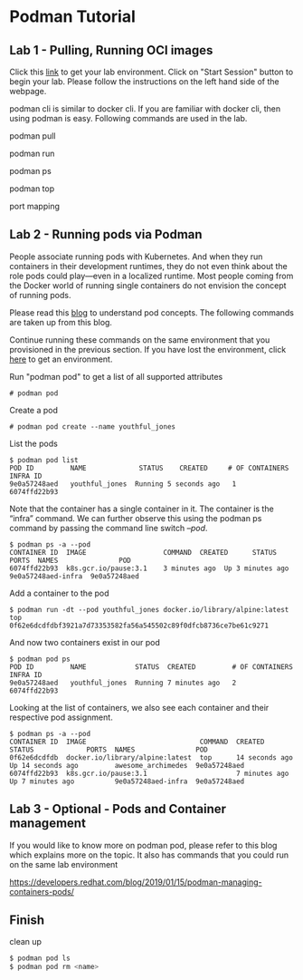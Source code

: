 # Podman Tutorial
## Lab 1 - Pulling, Running OCI images

Click this [link](https://learn.openshift.com/subsystems/container-internals-lab-2-0-part-1) to get your lab environment. Click on "Start Session" button to begin your lab. Please follow the instructions on the left hand side of the webpage.

podman cli is similar to docker cli. If you are familiar with docker cli, then using podman is easy. Following commands are used in the lab.

podman pull

podman run

podman ps

podman top 

port mapping 


## Lab 2 - Running pods via Podman
People associate running pods with Kubernetes. And when they run containers in their development runtimes, they do not even think about the role pods could play—even in a localized runtime.  Most people coming from the Docker world of running single containers do not envision the concept of running pods.

Please read this [blog](https://developers.redhat.com/blog/2019/01/15/podman-managing-containers-pods/) to understand pod concepts. The following commands are taken up from this blog.

Continue running these commands on the same environment that you provisioned in the previous section. If you have lost the environment, click [here](https://learn.openshift.com/subsystems/container-internals-lab-2-0-part-1) to get an environment.

Run "podman pod" to get a list of all supported attributes

    # podman pod
    
Create a pod

    # podman pod create --name youthful_jones
    
List the pods

    $ podman pod list
    POD ID         NAME             STATUS    CREATED     # OF CONTAINERS   INFRA ID
    9e0a57248aed   youthful_jones  Running 5 seconds ago   1                6074ffd22b93

Note that the container has a single container in it.  The container is the “infra” command. We can further observe this using the podman ps command by passing the command line switch *–pod*.

    $ podman ps -a --pod
    CONTAINER ID  IMAGE                   COMMAND  CREATED      STATUS     PORTS  NAMES               POD
    6074ffd22b93  k8s.gcr.io/pause:3.1    3 minutes ago  Up 3 minutes ago         9e0a57248aed-infra  9e0a57248aed

Add a container to the pod

    $ podman run -dt --pod youthful_jones docker.io/library/alpine:latest top
    0f62e6dcdfdbf3921a7d73353582fa56a545502c89f0dfcb8736ce7be61c9271
    
And now two containers exist in our pod

    $ podman pod ps
    POD ID         NAME            STATUS  CREATED         # OF CONTAINERS   INFRA ID
    9e0a57248aed   youthful_jones  Running 7 minutes ago   2                 6074ffd22b93
    
Looking at the list of containers, we also see each container and their respective pod assignment.

    

    $ podman ps -a --pod
    CONTAINER ID  IMAGE                            COMMAND  CREATED         STATUS             PORTS  NAMES               POD
    0f62e6dcdfdb  docker.io/library/alpine:latest  top      14 seconds ago  Up 14 seconds ago         awesome_archimedes  9e0a57248aed
    6074ffd22b93  k8s.gcr.io/pause:3.1                      7 minutes ago   Up 7 minutes ago          9e0a57248aed-infra  9e0a57248aed



## Lab 3 - Optional - Pods and Container management

If you would like to know more on podman pod, please refer to this blog which explains more on the topic. It also has commands that you could run on the same lab environment

https://developers.redhat.com/blog/2019/01/15/podman-managing-containers-pods/


## Finish

clean up

```bash
$ podman pod ls
$ podman pod rm <name>
```

